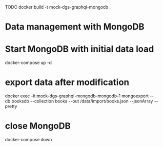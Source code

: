 TODO
docker build -t mock-dgs-graphql-mongodb .

# Data management with MongoDB
# Start MongoDB with initial data load
docker-compose up -d

# export data after modification
docker exec -it mock-dgs-graphql-mongodb-mongodb-1 mongoexport --db booksdb --collection books --out /data/import/books.json --jsonArray --pretty

# close MongoDB
docker-compose down